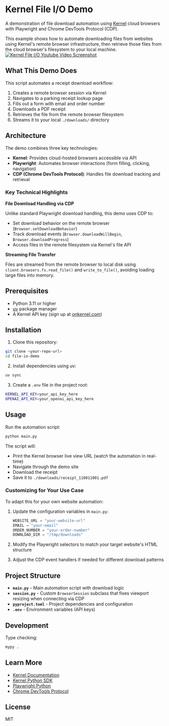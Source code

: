 # Kernel File I/O Demo

A demonstration of file download automation using [Kernel](https://onkernel.com) cloud browsers with Playwright and Chrome DevTools Protocol (CDP).

This example shows how to automate downloading files from websites using Kernel's remote browser infrastructure, then retrieve those files from the cloud browser's filesystem to your local machine.
[![Kernel File I/O Youtube Video Screenshot](https://github.com/user-attachments/assets/44e168e6-5392-4002-85fc-59618684b92b)](https://www.youtube.com/watch?v=zJWSa-Eqbfs)

## What This Demo Does

This script automates a receipt download workflow:

1. Creates a remote browser session via Kernel
2. Navigates to a parking receipt lookup page
3. Fills out a form with email and order number
4. Downloads a PDF receipt
5. Retrieves the file from the remote browser filesystem
6. Streams it to your local `./downloads/` directory

## Architecture

The demo combines three key technologies:

- **Kernel**: Provides cloud-hosted browsers accessible via API
- **Playwright**: Automates browser interactions (form filling, clicking, navigation)
- **CDP (Chrome DevTools Protocol)**: Handles file download tracking and retrieval

### Key Technical Highlights

**File Download Handling via CDP**

Unlike standard Playwright download handling, this demo uses CDP to:
- Set download behavior on the remote browser (`Browser.setDownloadBehavior`)
- Track download events (`Browser.downloadWillBegin`, `Browser.downloadProgress`)
- Access files in the remote filesystem via Kernel's file API

**Streaming File Transfer**

Files are streamed from the remote browser to local disk using `client.browsers.fs.read_file()` and `write_to_file()`, avoiding loading large files into memory.

## Prerequisites

- Python 3.11 or higher
- [uv](https://docs.astral.sh/uv/) package manager
- A Kernel API key (sign up at [onkernel.com](https://onkernel.com))

## Installation

1. Clone this repository:
```bash
git clone <your-repo-url>
cd file-io-demo
```

2. Install dependencies using uv:
```bash
uv sync
```

3. Create a `.env` file in the project root:
```bash
KERNEL_API_KEY=your_api_key_here
OPENAI_API_KEY=your_openai_api_key_here
```

## Usage

Run the automation script:

```bash
python main.py
```

The script will:
- Print the Kernel browser live view URL (watch the automation in real-time)
- Navigate through the demo site
- Download the receipt
- Save it to `./downloads/receipt_110011001.pdf`

### Customizing for Your Use Case

To adapt this for your own website automation:

1. Update the configuration variables in `main.py`:
   ```python
   WEBSITE_URL = "your-website-url"
   EMAIL = "your-email"
   ORDER_NUMBER = "your-order-number"
   DOWNLOAD_DIR = "/tmp/downloads"
   ```

2. Modify the Playwright selectors to match your target website's HTML structure

3. Adjust the CDP event handlers if needed for different download patterns

## Project Structure

- **`main.py`** - Main automation script with download logic
- **`session.py`** - Custom `BrowserSession` subclass that fixes viewport resizing when connecting via CDP
- **`pyproject.toml`** - Project dependencies and configuration
- **`.env`** - Environment variables (API keys)

## Development

Type checking:
```bash
mypy .
```

## Learn More

- [Kernel Documentation](https://docs.onkernel.com)
- [Kernel Python SDK](https://github.com/onkernel/kernel-python-sdk)
- [Playwright Python](https://playwright.dev/python/)
- [Chrome DevTools Protocol](https://chromedevtools.github.io/devtools-protocol/)

## License

MIT
